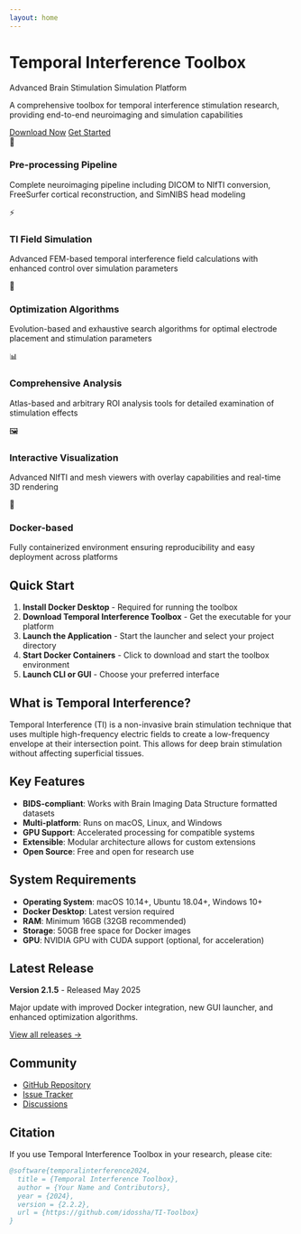 ```yaml
---
layout: home
---
```


<div class="hero">
  <h1>Temporal Interference Toolbox</h1>
  <p>Advanced Brain Stimulation Simulation Platform</p>
  <p>A comprehensive toolbox for temporal interference stimulation research, providing end-to-end neuroimaging and simulation capabilities</p>
  <div class="hero-buttons">
    <a href="/downloads" class="btn">Download Now</a>
    <a href="/documentation" class="btn btn-secondary">Get Started</a>
  </div>
</div>

<div class="features">
  <div class="feature-card">
    <div class="feature-icon">🧠</div>
    <h3>Pre-processing Pipeline</h3>
    <p>Complete neuroimaging pipeline including DICOM to NIfTI conversion, FreeSurfer cortical reconstruction, and SimNIBS head modeling</p>
  </div>
  
  <div class="feature-card">
    <div class="feature-icon">⚡</div>
    <h3>TI Field Simulation</h3>
    <p>Advanced FEM-based temporal interference field calculations with enhanced control over simulation parameters</p>
  </div>
  
  <div class="feature-card">
    <div class="feature-icon">🎯</div>
    <h3>Optimization Algorithms</h3>
    <p>Evolution-based and exhaustive search algorithms for optimal electrode placement and stimulation parameters</p>
  </div>
  
  <div class="feature-card">
    <div class="feature-icon">📊</div>
    <h3>Comprehensive Analysis</h3>
    <p>Atlas-based and arbitrary ROI analysis tools for detailed examination of stimulation effects</p>
  </div>
  
  <div class="feature-card">
    <div class="feature-icon">🖼️</div>
    <h3>Interactive Visualization</h3>
    <p>Advanced NIfTI and mesh viewers with overlay capabilities and real-time 3D rendering</p>
  </div>
  
  <div class="feature-card">
    <div class="feature-icon">🐳</div>
    <h3>Docker-based</h3>
    <p>Fully containerized environment ensuring reproducibility and easy deployment across platforms</p>
  </div>
</div>

## Quick Start

1. **Install Docker Desktop** - Required for running the toolbox
2. **Download Temporal Interference Toolbox** - Get the executable for your platform
3. **Launch the Application** - Start the launcher and select your project directory
4. **Start Docker Containers** - Click to download and start the toolbox environment
5. **Launch CLI or GUI** - Choose your preferred interface

## What is Temporal Interference?

Temporal Interference (TI) is a non-invasive brain stimulation technique that uses multiple high-frequency electric fields to create a low-frequency envelope at their intersection point. This allows for deep brain stimulation without affecting superficial tissues.

## Key Features

- **BIDS-compliant**: Works with Brain Imaging Data Structure formatted datasets
- **Multi-platform**: Runs on macOS, Linux, and Windows
- **GPU Support**: Accelerated processing for compatible systems
- **Extensible**: Modular architecture allows for custom extensions
- **Open Source**: Free and open for research use

## System Requirements

- **Operating System**: macOS 10.14+, Ubuntu 18.04+, Windows 10+
- **Docker Desktop**: Latest version required
- **RAM**: Minimum 16GB (32GB recommended)
- **Storage**: 50GB free space for Docker images
- **GPU**: NVIDIA GPU with CUDA support (optional, for acceleration)

## Latest Release

**Version 2.1.5** - Released May 2025

Major update with improved Docker integration, new GUI launcher, and enhanced optimization algorithms.

[View all releases →](/releases)

## Community

- [GitHub Repository](https://github.com/idossha/TI-Toolbox)
- [Issue Tracker](https://github.com/idossha/TI-Toolbox/issues)
- [Discussions](https://github.com/idossha/TI-Toolbox/discussions)

## Citation

If you use Temporal Interference Toolbox in your research, please cite:

```bibtex
@software{temporalinterference2024,
  title = {Temporal Interference Toolbox},
  author = {Your Name and Contributors},
  year = {2024},
  version = {2.2.2},
  url = {https://github.com/idossha/TI-Toolbox}
}
``` 